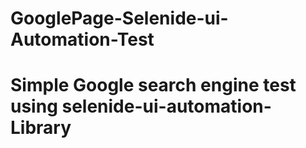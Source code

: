 # GooglePage-Selenide-ui-Automation-Test
# Simple Google search engine test using selenide-ui-automation-Library
